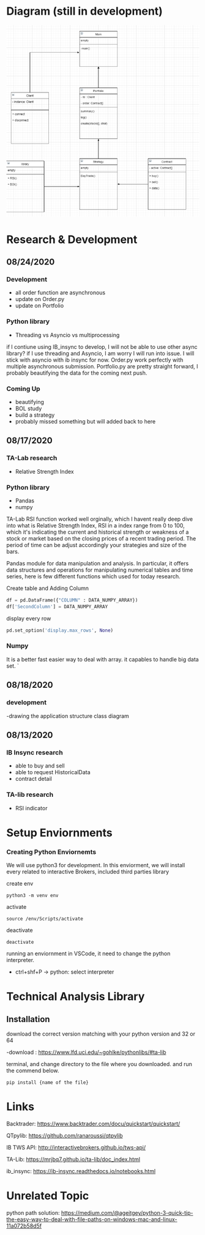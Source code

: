 # Diagram (still in development)

![Alt text](/diagram/IbTWSClassDiagram.png "Optional Title")

# Research & Development

## 08/24/2020

### Development
- all order function are asynchronous
- update on Order.py
- update on Portfolio

### Python library
- Threading vs Asyncio vs multiprocessing

if I contiune using IB_insync to develop, I will not be able to use other async library? if I use threading and Asyncio, I am worry I will run into issue. I will stick with asyncio with ib insync for now. Order.py work perfectly with multiple asynchronous submission. Portfolio.py are pretty straight forward, I probably beautifying the data for the coming next push. 

### Coming Up
- beautifying 
- BOL study
- build a strategy
- probably missed something but will added back to here

## 08/17/2020

### TA-Lab research
- Relative Strength Index 

### Python library
- Pandas
- numpy


TA-Lab RSI function worked well orginally, which I havent really deep dive into
what is Relative Strength Index, RSI in a index range from 0 to 100, which it's indicating the current and historical strength or weakness of a stock or market based on the closing prices of a recent trading period. The period of time can be 
adjust accordingly your strategies and size of the bars. 

Pandas module for data manipulation and analysis. In particular, it offers data structures and operations for manipulating numerical tables and time series, here is few different functions which used for today research.

Create table and Adding Column
```py
df = pd.DataFrame({"COLUMN" : DATA_NUMPY_ARRAY})
df['SecondColumn'] = DATA_NUMPY_ARRAY
```

display every row
```py
pd.set_option('display.max_rows', None)
``` 

### Numpy
It is a better fast easier way to deal with array. it capables to handle big data set.
`


## 08/18/2020

### development
-drawing the application structure class diagram


## 08/13/2020

### IB Insync research 
- able to buy and sell 
- able to request HistoricalData
- contract detail

### TA-lib research
- RSI indicator





# Setup Enviornments
### Creating Python Enviornemts
We will use python3 for development. In this enviorment, we will install every related to interactive Brokers, included third parties library

create env
```
python3 -m venv env
```
activate
```
source /env/Scripts/activate
```
deactivate
```
deactivate
```

running an enviornment in VSCode, it need to change the python interpreter.
- ctrl+shf+P -> python: select interpreter

#  Technical Analysis Library

## Installation
download the correct version matching with your python version and 32 or 64

-download : https://www.lfd.uci.edu/~gohlke/pythonlibs/#ta-lib

terminal, and change directory to the file where you downloaded. and run the commend below.

```
pip install {name of the file}
```


# Links
Backtrader:  https://www.backtrader.com/docu/quickstart/quickstart/

QTpylib: https://github.com/ranaroussi/qtpylib

IB TWS API: http://interactivebrokers.github.io/tws-api/

TA-Lib: https://mrjbq7.github.io/ta-lib/doc_index.html

ib_insync: https://ib-insync.readthedocs.io/notebooks.html

# Unrelated Topic
python path solution: https://medium.com/@ageitgey/python-3-quick-tip-the-easy-way-to-deal-with-file-paths-on-windows-mac-and-linux-11a072b58d5f